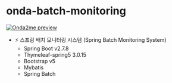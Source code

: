 # onda-batch-monitoring

[![Onda2me preview][1]][2]

[1]: [boot_monitoring_21.png](https://onda2me.github.io/assets/images/post/spring/boot_monitoring_01.png)
[2]: [https://onda2me.github.io/](https://onda2me.github.io/springboot/01-springboot-monitoring-01/)

  
+ ⚡ 스프링 배치 모니터링 시스템 (Spring Batch Monitoring System)
  - Spring Boot v2.7.8
  - Thymeleaf-spring5 3.0.15
  - Bootstrap v5
  - Mybatis
  - Spring Batch
  
